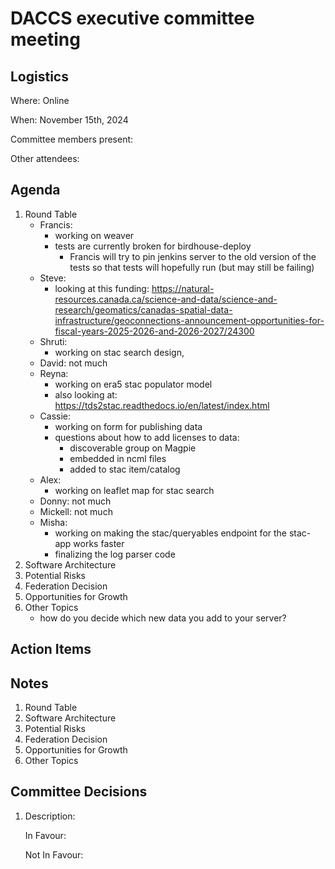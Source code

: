 # DACCS executive committee meeting

## Logistics

Where: Online

When: November 15th, 2024

Committee members present:

Other attendees:

## Agenda

1. Round Table
   - Francis: 
      - working on weaver
      - tests are currently broken for birdhouse-deploy
         - Francis will try to pin jenkins server to the old version of the tests so that tests will hopefully run
           (but may still be failing)
   - Steve: 
      - looking at this funding: https://natural-resources.canada.ca/science-and-data/science-and-research/geomatics/canadas-spatial-data-infrastructure/geoconnections-announcement-opportunities-for-fiscal-years-2025-2026-and-2026-2027/24300 
   - Shruti:
      - working on stac search design, 
   - David: not much 
   - Reyna:
      - working on era5 stac populator model
      - also looking at: https://tds2stac.readthedocs.io/en/latest/index.html
   - Cassie:
      - working on form for publishing data 
      - questions about how to add licenses to data:
         - discoverable group on Magpie
         - embedded in ncml files
         - added to stac item/catalog
   - Alex:
      - working on leaflet map for stac search
   - Donny: not much
   - Mickell: not much
   - Misha:
      - working on making the stac/queryables endpoint for the stac-app works faster
      - finalizing the log parser code
2. Software Architecture
3. Potential Risks
4. Federation Decision
5. Opportunities for Growth
6. Other Topics
   - how do you decide which new data you add to your server?

## Action Items


## Notes

1. Round Table
2. Software Architecture
3. Potential Risks
4. Federation Decision
5. Opportunities for Growth
6. Other Topics

## Committee Decisions

1. Description:

   In Favour:

   Not In Favour: 
